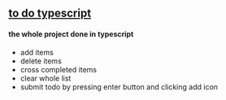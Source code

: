 ## [to do typescript](https://shimmering-puppy-ac2a41.netlify.app/)
#### the whole project done in typescript
- add items
- delete items
- cross completed items
- clear whole list
- submit todo by pressing enter button and clicking add icon
 